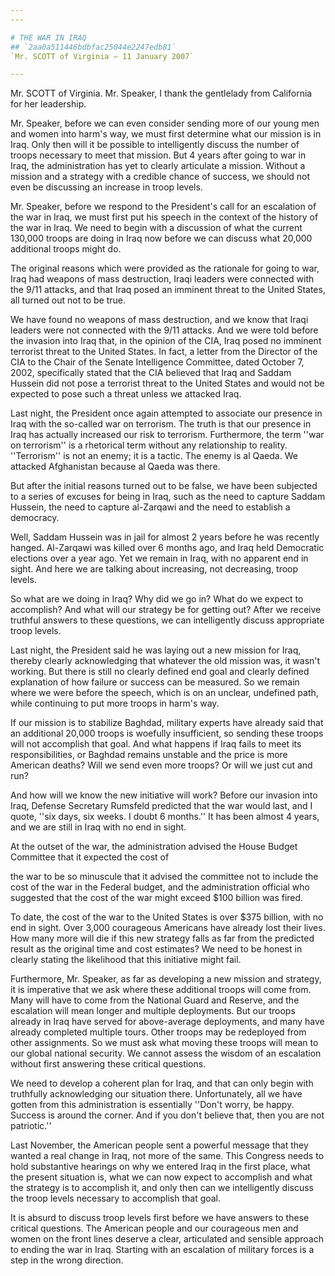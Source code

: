 ```yaml
---
---

# THE WAR IN IRAQ
## `2aa0a511446bdbfac25044e2247edb81`
`Mr. SCOTT of Virginia — 11 January 2007`

---
```



Mr. SCOTT of Virginia. Mr. Speaker, I thank the gentlelady from 
California for her leadership.

Mr. Speaker, before we can even consider sending more of our young 
men and women into harm's way, we must first determine what our mission 
is in Iraq. Only then will it be possible to intelligently discuss the 
number of troops necessary to meet that mission. But 4 years after 
going to war in Iraq, the administration has yet to clearly articulate 
a mission. Without a mission and a strategy with a credible chance of 
success, we should not even be discussing an increase in troop levels.

Mr. Speaker, before we respond to the President's call for an 
escalation of the war in Iraq, we must first put his speech in the 
context of the history of the war in Iraq. We need to begin with a 
discussion of what the current 130,000 troops are doing in Iraq now 
before we can discuss what 20,000 additional troops might do.

The original reasons which were provided as the rationale for going 
to war, Iraq had weapons of mass destruction, Iraqi leaders were 
connected with the 9/11 attacks, and that Iraq posed an imminent threat 
to the United States, all turned out not to be true.

We have found no weapons of mass destruction, and we know that Iraqi 
leaders were not connected with the 9/11 attacks. And we were told 
before the invasion into Iraq that, in the opinion of the CIA, Iraq 
posed no imminent terrorist threat to the United States. In fact, a 
letter from the Director of the CIA to the Chair of the Senate 
Intelligence Committee, dated October 7, 2002, specifically stated that 
the CIA believed that Iraq and Saddam Hussein did not pose a terrorist 
threat to the United States and would not be expected to pose such a 
threat unless we attacked Iraq.

Last night, the President once again attempted to associate our 
presence in Iraq with the so-called war on terrorism. The truth is that 
our presence in Iraq has actually increased our risk to terrorism. 
Furthermore, the term ''war on terrorism'' is a rhetorical term without 
any relationship to reality. ''Terrorism'' is not an enemy; it is a 
tactic. The enemy is al Qaeda. We attacked Afghanistan because al Qaeda 
was there.

But after the initial reasons turned out to be false, we have been 
subjected to a series of excuses for being in Iraq, such as the need to 
capture Saddam Hussein, the need to capture al-Zarqawi and the need to 
establish a democracy.

Well, Saddam Hussein was in jail for almost 2 years before he was 
recently hanged. Al-Zarqawi was killed over 6 months ago, and Iraq held 
Democratic elections over a year ago. Yet we remain in Iraq, with no 
apparent end in sight. And here we are talking about increasing, not 
decreasing, troop levels.

So what are we doing in Iraq? Why did we go in? What do we expect to 
accomplish? And what will our strategy be for getting out? After we 
receive truthful answers to these questions, we can intelligently 
discuss appropriate troop levels.

Last night, the President said he was laying out a new mission for 
Iraq, thereby clearly acknowledging that whatever the old mission was, 
it wasn't working. But there is still no clearly defined end goal and 
clearly defined explanation of how failure or success can be measured. 
So we remain where we were before the speech, which is on an unclear, 
undefined path, while continuing to put more troops in harm's way.

If our mission is to stabilize Baghdad, military experts have already 
said that an additional 20,000 troops is woefully insufficient, so 
sending these troops will not accomplish that goal. And what happens if 
Iraq fails to meet its responsibilities, or Baghdad remains unstable 
and the price is more American deaths? Will we send even more troops? 
Or will we just cut and run?

And how will we know the new initiative will work? Before our 
invasion into Iraq, Defense Secretary Rumsfeld predicted that the war 
would last, and I quote, ''six days, six weeks. I doubt 6 months.'' It 
has been almost 4 years, and we are still in Iraq with no end in sight.

At the outset of the war, the administration advised the House Budget 
Committee that it expected the cost of


the war to be so minuscule that it advised the committee not to include 
the cost of the war in the Federal budget, and the administration 
official who suggested that the cost of the war might exceed $100 
billion was fired.

To date, the cost of the war to the United States is over $375 
billion, with no end in sight. Over 3,000 courageous Americans have 
already lost their lives. How many more will die if this new strategy 
falls as far from the predicted result as the original time and cost 
estimates? We need to be honest in clearly stating the likelihood that 
this initiative might fail.

Furthermore, Mr. Speaker, as far as developing a new mission and 
strategy, it is imperative that we ask where these additional troops 
will come from. Many will have to come from the National Guard and 
Reserve, and the escalation will mean longer and multiple deployments. 
But our troops already in Iraq have served for above-average 
deployments, and many have already completed multiple tours. Other 
troops may be redeployed from other assignments. So we must ask what 
moving these troops will mean to our global national security. We 
cannot assess the wisdom of an escalation without first answering these 
critical questions.

We need to develop a coherent plan for Iraq, and that can only begin 
with truthfully acknowledging our situation there. Unfortunately, all 
we have gotten from this administration is essentially ''Don't worry, 
be happy. Success is around the corner. And if you don't believe that, 
then you are not patriotic.''

Last November, the American people sent a powerful message that they 
wanted a real change in Iraq, not more of the same. This Congress needs 
to hold substantive hearings on why we entered Iraq in the first place, 
what the present situation is, what we can now expect to accomplish and 
what the strategy is to accomplish it, and only then can we 
intelligently discuss the troop levels necessary to accomplish that 
goal.

It is absurd to discuss troop levels first before we have answers to 
these critical questions. The American people and our courageous men 
and women on the front lines deserve a clear, articulated and sensible 
approach to ending the war in Iraq. Starting with an escalation of 
military forces is a step in the wrong direction.